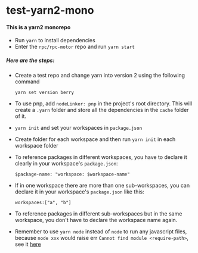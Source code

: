 # test-yarn2-mono

#### This is a yarn2 monorepo

* Run `yarn` to install dependencies
* Enter the `rpc/rpc-motor` repo and run `yarn start`

##### Here are the steps:

* Create a test repo and change yarn into version 2 using the following command

  ```yarn set version berry```

* To use pnp, add `nodeLinker: pnp` in the project's root directory. This will create a `.yarn` folder and store all the dependencies in the `cache` folder of it.

* `yarn init` and set your workspaces in `package.json`

* Create folder for each workspace and then run `yarn init` in each workspace folder

* To reference packages in different workspaces, you have to declare it clearly in your workspace's   `package.json`:
  
  ```$package-name: "workspace: $workspace-name"```

* If in one workspace there are more than one sub-workspaces, you can declare it in your workspace's `package.json` like this:
  
  ```workspaces:["a", "b"]```

* To reference packages in different sub-workspaces but in the same workspace, you don't have to declare the workspace name again.

* Remember to use `yarn node` instead of `node` to run any javascript files, because `node xxx` would raise err `Cannot find module <require-path>`, see it [here](https://classic.yarnpkg.com/en/docs/pnp/troubleshooting/)
